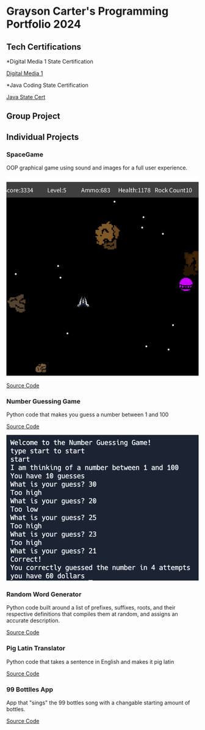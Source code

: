# Grayson Carter's Programming Portfolio 2024

## Tech Certifications
*Digital Media 1 State Certification

[Digital Media 1](https://github.com/goober42/programmingportfolio/blob/main/images/graphiccert.pdf)

*Java Coding State Certification

[Java State Cert](https://github.com/goober42/programmingportfolio/blob/main/images/programcert.pdf)

## Group Project

## Individual Projects

### SpaceGame
OOP graphical game using sound and images for a full user experience.

![Gameplay](https://github.com/goober42/programmingportfolio/blob/main/images/sg1.png)

[Source Code](https://github.com/goober42/programmingportfolio/blob/main/src/SpaceGame.zip)

### Number Guessing Game
Python code that makes you guess a number between 1 and 100

[Source Code](https://github.com/goober42/programmingportfolio/blob/main/src/main%20(4).py)

![Gameplay](https://github.com/goober42/programmingportfolio/blob/main/images/Screenshot%202024-02-02%20at%2010.54.42%20AM.png)

### Random Word Generator
Python code built around a list of prefixes, suffixes, roots, and their respective definitions that compiles them at random, and assigns an accurate description.

[Source Code](https://github.com/goober42/programmingportfolio/blob/main/src/wordgen.py)

### Pig Latin Translator
Python code that takes a sentence in English and makes it pig latin

[Source Code](https://github.com/goober42/programmingportfolio/blob/main/src/piglatin.py)

### 99 Bottlles App
App that "sings" the 99 bottles song with a changable starting amount of bottles.

[Source Code](https://github.com/goober42/programmingportfolio/blob/main/src/bottles.py)
